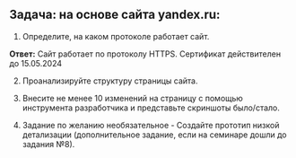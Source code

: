 ## Задача: на основе сайта yandex.ru:
1. Определите, на каком протоколе работает сайт.

 **Ответ:**  Сайт работает по протоколу HTTPS. Сертификат действителен до 15.05.2024

2. Проанализируйте структуру страницы сайта.

3. Внесите не менее 10 изменений на страницу с помощью инструмента разработчика и представьте скриншоты было/стало.

4. Задание по желанию необязательное - Создайте прототип низкой детализации (дополнительное задание, если на семинаре дошли до задания №8).